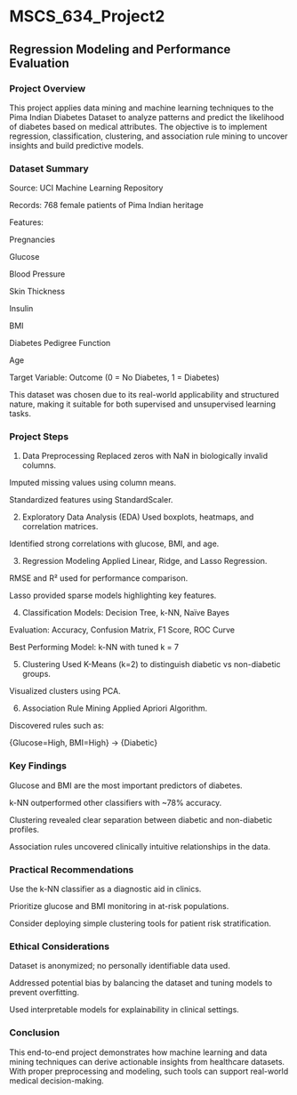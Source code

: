 # MSCS_634_Project2

## Regression Modeling and Performance Evaluation
### Project Overview
This project applies data mining and machine learning techniques to the Pima Indian Diabetes Dataset to analyze patterns and predict the likelihood of diabetes based on medical attributes. The objective is to implement regression, classification, clustering, and association rule mining to uncover insights and build predictive models.

###  Dataset Summary
Source: UCI Machine Learning Repository

Records: 768 female patients of Pima Indian heritage

Features:

Pregnancies

Glucose

Blood Pressure

Skin Thickness

Insulin

BMI

Diabetes Pedigree Function

Age

Target Variable: Outcome (0 = No Diabetes, 1 = Diabetes)

This dataset was chosen due to its real-world applicability and structured nature, making it suitable for both supervised and unsupervised learning tasks.

###  Project Steps
1. Data Preprocessing
Replaced zeros with NaN in biologically invalid columns.

Imputed missing values using column means.

Standardized features using StandardScaler.

2. Exploratory Data Analysis (EDA)
Used boxplots, heatmaps, and correlation matrices.

Identified strong correlations with glucose, BMI, and age.

3. Regression Modeling
Applied Linear, Ridge, and Lasso Regression.

RMSE and R² used for performance comparison.

Lasso provided sparse models highlighting key features.

4. Classification
Models: Decision Tree, k-NN, Naïve Bayes

Evaluation: Accuracy, Confusion Matrix, F1 Score, ROC Curve

Best Performing Model: k-NN with tuned k = 7

5. Clustering
Used K-Means (k=2) to distinguish diabetic vs non-diabetic groups.

Visualized clusters using PCA.

6. Association Rule Mining
Applied Apriori Algorithm.

Discovered rules such as:

{Glucose=High, BMI=High} → {Diabetic}

###  Key Findings
Glucose and BMI are the most important predictors of diabetes.

k-NN outperformed other classifiers with ~78% accuracy.

Clustering revealed clear separation between diabetic and non-diabetic profiles.

Association rules uncovered clinically intuitive relationships in the data.

### Practical Recommendations
Use the k-NN classifier as a diagnostic aid in clinics.

Prioritize glucose and BMI monitoring in at-risk populations.

Consider deploying simple clustering tools for patient risk stratification.

###  Ethical Considerations
Dataset is anonymized; no personally identifiable data used.

Addressed potential bias by balancing the dataset and tuning models to prevent overfitting.

Used interpretable models for explainability in clinical settings.

### Conclusion
This end-to-end project demonstrates how machine learning and data mining techniques can derive actionable insights from healthcare datasets. With proper preprocessing and modeling, such tools can support real-world medical decision-making.

